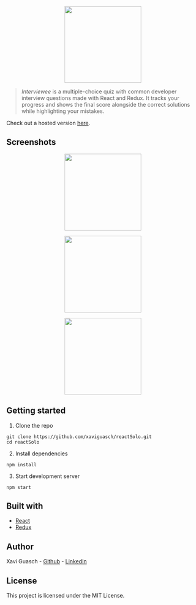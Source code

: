 <p align="center">
  <img src="https://image.ibb.co/eKcSRo/Screen_Shot_2018_07_09_at_09_52_34.png" width="200px" />
</p>


> *Interviewee* is a multiple-choice quiz with common developer interview questions made with React and Redux. It tracks your progress and shows the final score alongside the correct solutions while highlighting your mistakes.

Check out a hosted version [here](https://xaviguasch.github.io/reactSolo).





## Screenshots

<p align="center">
  <img src="https://image.ibb.co/gQjAU8/Screen_Shot_2018_07_09_at_12_08_14.png" width="200px" />
</p>

<p align="center">
  <img src="https://image.ibb.co/neQjp8/Screen_Shot_2018_07_09_at_12_09_18.png" width="200px" />
</p>

<p align="center">
  <img src="https://image.ibb.co/iJpPNT/Screen_Shot_2018_07_09_at_12_10_17.png" width="200px" />
</p>


## Getting started

1. Clone the repo

```
git clone https://github.com/xaviguasch/reactSolo.git
cd reactSolo
```

2. Install dependencies
```
npm install
```

3. Start development server
```
npm start
```




## Built with

* [React](https://reactjs.org/) 
* [Redux](https://redux.js.org) 




## Author

Xavi Guasch - [Github](https://github.com/xaviguasch) - [LinkedIn](https://www.linkedin.com/in/xavi-guasch)


## License

This project is licensed under the MIT License.

